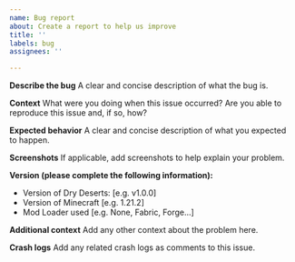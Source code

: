 ```yaml
---
name: Bug report
about: Create a report to help us improve
title: ''
labels: bug
assignees: ''

---
```


**Describe the bug**
A clear and concise description of what the bug is.

**Context**
What were you doing when this issue occurred? Are you able to reproduce this issue and, if so, how? 

**Expected behavior**
A clear and concise description of what you expected to happen.

**Screenshots**
If applicable, add screenshots to help explain your problem.

**Version (please complete the following information):**
 - Version of Dry Deserts: [e.g. v1.0.0]
 - Version of Minecraft [e.g. 1.21.2]
 - Mod Loader used [e.g. None, Fabric, Forge...]

**Additional context**
Add any other context about the problem here.

**Crash logs**
Add any related crash logs as comments to this issue.
